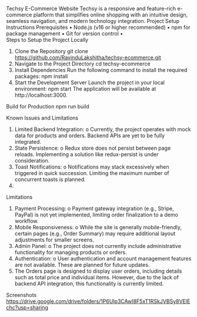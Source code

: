 Techsy E-Commerce Website
Techsy is a responsive and feature-rich e-commerce platform that simplifies online shopping with an intuitive design, seamless navigation, and modern technology integration.
Project Setup Instructions
Prerequisites
•	Node.js (v16 or higher recommended)
•	npm  for package management
•	Git for version control
•	
Steps to Setup the Project Locally
1.	Clone the Repository
git clone https://github.com/RavinduLakshitha/techsy-ecommerce.git
2.	Navigate to the Project Directory
cd techsy-ecommerce
3.	Install Dependencies Run the following command to install the required packages:
npm install
4.	Start the Development Server Launch the project in your local environment:
npm start
The application will be available at http://localhost:3000.

Build for Production
npm run build

Known Issues and Limitations
1.	Limited Backend Integration:
o	Currently, the project operates with mock data for products and orders. Backend APIs are yet to be fully integrated.
2.	State Persistence:
o	Redux store does not persist between page reloads. Implementing a solution like redux-persist is under consideration.
3.	Toast Notifications:
o	Notifications may stack excessively when triggered in quick succession. Limiting the maximum number of concurrent toasts is planned.
4.	
Limitations
1.	Payment Processing:
o	Payment gateway integration (e.g., Stripe, PayPal) is not yet implemented, limiting order finalization to a demo workflow.
2.	Mobile Responsiveness:
o	While the site is generally mobile-friendly, certain pages (e.g., Order Summary) may require additional layout adjustments for smaller screens.
3.	Admin Panel:
o	The project does not currently include administrative functionality for managing products or orders.
4.	Authentication:
o	User authentication and account management features are not available. These are planned for future updates.
5.	The Orders page is designed to display user orders, including details such as total price and individual items. However, due to the lack of    backend API integration, this functionality is currently limited.

Screenshots
https://drive.google.com/drive/folders/1P6UIp3CAwI8F5xT1RSkJVBSy8VElEchc?usp=sharing



